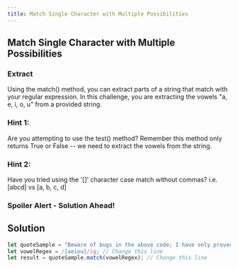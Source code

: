 ```yaml
---
title: Match Single Character with Multiple Possibilities
---
```

## Match Single Character with Multiple Possibilities

### Extract 
Using the match() method, you can extract parts of a string that match with your regular expression. In this challenge, you are extracting the vowels "a, e, i, o, u" from a provided string.

### Hint 1:
Are you attempting to use the test() method? Remember this method only returns True or False -- we need to extract the vowels from the string.

### Hint 2:
Have you tried using the '[]' character case match without commas? i.e. [abcd] vs [a, b, c, d]

### Spoiler Alert - Solution Ahead!

## Solution
```javascript
let quoteSample = "Beware of bugs in the above code; I have only proved it correct, not tried it.";
let vowelRegex = /[aeiou]/ig; // Change this line
let result = quoteSample.match(vowelRegex); // Change this line
```
